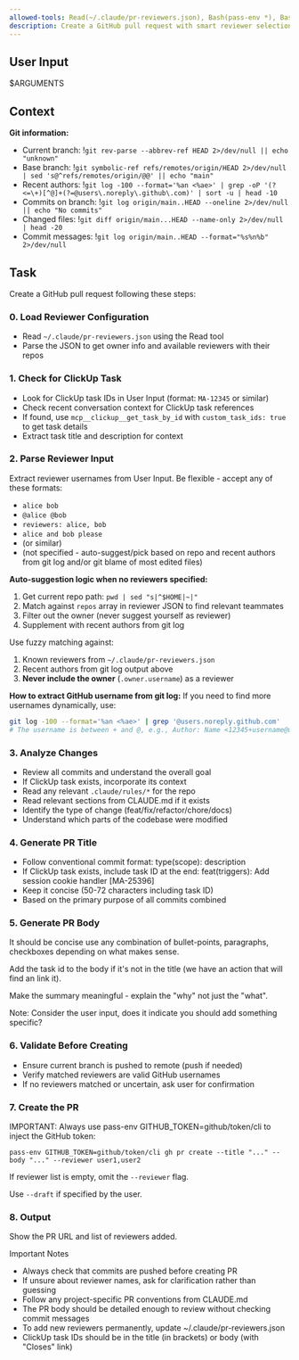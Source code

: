 ```yaml
---
allowed-tools: Read(~/.claude/pr-reviewers.json), Bash(pass-env *), Bash(git:*), Bash(gh pr:*), mcp__clickup__*
description: Create a GitHub pull request with smart reviewer selection
---
```


## User Input

$ARGUMENTS

## Context

**Git information:**
- Current branch: !`git rev-parse --abbrev-ref HEAD 2>/dev/null || echo "unknown"`
- Base branch: !`git symbolic-ref refs/remotes/origin/HEAD 2>/dev/null | sed 's@^refs/remotes/origin/@@' || echo "main"`
- Recent authors: !`git log -100 --format='%an <%ae>' | grep -oP '(?<=\+)[^@]+(?=@users\.noreply\.github\.com)' | sort -u | head -10`
- Commits on branch: !`git log origin/main..HEAD --oneline 2>/dev/null || echo "No commits"`
- Changed files: !`git diff origin/main...HEAD --name-only 2>/dev/null | head -20`
- Commit messages: !`git log origin/main..HEAD --format="%s%n%b" 2>/dev/null`

## Task

Create a GitHub pull request following these steps:

### 0. Load Reviewer Configuration
- Read `~/.claude/pr-reviewers.json` using the Read tool
- Parse the JSON to get owner info and available reviewers with their repos

### 1. Check for ClickUp Task
- Look for ClickUp task IDs in User Input (format: `MA-12345` or similar)
- Check recent conversation context for ClickUp task references
- If found, use `mcp__clickup__get_task_by_id` with `custom_task_ids: true` to get task details
- Extract task title and description for context

### 2. Parse Reviewer Input
Extract reviewer usernames from User Input.
Be flexible - accept any of these formats:
- `alice bob`
- `@alice @bob`
- `reviewers: alice, bob`
- `alice and bob please`
- (or similar)
- (not specified - auto-suggest/pick based on repo and recent authors from git log and/or git blame of most edited files)

**Auto-suggestion logic when no reviewers specified:**
1. Get current repo path: `pwd | sed "s|^$HOME|~|"`
2. Match against `repos` array in reviewer JSON to find relevant teammates
3. Filter out the owner (never suggest yourself as reviewer)
4. Supplement with recent authors from git log

Use fuzzy matching against:
1. Known reviewers from `~/.claude/pr-reviewers.json`
2. Recent authors from git log output above
3. **Never include the owner** (`.owner.username`) as a reviewer

**How to extract GitHub username from git log:**
If you need to find more usernames dynamically, use:
```bash
git log -100 --format='%an <%ae>' | grep '@users.noreply.github.com'
# The username is between + and @, e.g., Author: Name <12345+username@users.noreply.github.com> → username is username
```

### 3. Analyze Changes

- Review all commits and understand the overall goal
- If ClickUp task exists, incorporate its context
- Read any relevant `.claude/rules/*` for the repo
- Read relevant sections from CLAUDE.md if it exists
- Identify the type of change (feat/fix/refactor/chore/docs)
- Understand which parts of the codebase were modified

### 4. Generate PR Title

- Follow conventional commit format: type(scope): description
- If ClickUp task exists, include task ID at the end: feat(triggers): Add session cookie handler [MA-25396]
- Keep it concise (50-72 characters including task ID)
- Based on the primary purpose of all commits combined

### 5. Generate PR Body

It should be concise use any combination of bullet-points, paragraphs, checkboxes
depending on what makes sense.

Add the task id to the body if it's not in the title (we have an action that will find an link it).

Make the summary meaningful - explain the "why" not just the "what".

Note: Consider the user input, does it indicate you should add something specific?

### 6. Validate Before Creating

- Ensure current branch is pushed to remote (push if needed)
- Verify matched reviewers are valid GitHub usernames
- If no reviewers matched or uncertain, ask user for confirmation

### 7. Create the PR

IMPORTANT: Always use pass-env GITHUB_TOKEN=github/token/cli to inject the GitHub token:

`pass-env GITHUB_TOKEN=github/token/cli gh pr create --title "..." --body "..." --reviewer user1,user2`

If reviewer list is empty, omit the `--reviewer` flag.

Use `--draft` if specified by the user.

### 8. Output

Show the PR URL and list of reviewers added.

Important Notes

- Always check that commits are pushed before creating PR
- If unsure about reviewer names, ask for clarification rather than guessing
- Follow any project-specific PR conventions from CLAUDE.md
- The PR body should be detailed enough to review without checking commit messages
- To add new reviewers permanently, update ~/.claude/pr-reviewers.json
- ClickUp task IDs should be in the title (in brackets) or body (with "Closes" link)
